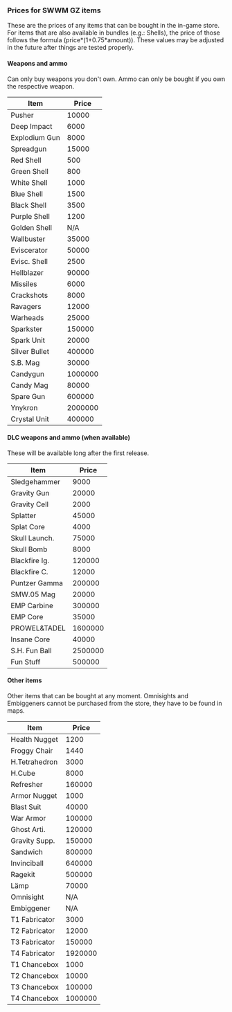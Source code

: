 ### Prices for SWWM GZ items

These are the prices of any items that can be bought in the in-game store.
For items that are also available in bundles (e.g.: Shells), the price of
those follows the formula (price*(1+0.75*amount)).
These values may be adjusted in the future after things are tested properly.

#### Weapons and ammo

Can only buy weapons you don't own. Ammo can only be bought if you own the
respective weapon.

  Item          | Price
  ------------- | -----
  Pusher	| 10000
  Deep Impact	| 6000
  Explodium Gun	| 8000
  Spreadgun	| 15000
   Red Shell	| 500
   Green Shell	| 800
   White Shell	| 1000
   Blue Shell	| 1500
   Black Shell	| 3500
   Purple Shell	| 1200
   Golden Shell | N/A
  Wallbuster	| 35000
  Eviscerator	| 50000
   Evisc. Shell	| 2500
  Hellblazer	| 90000
   Missiles	| 6000
   Crackshots	| 8000
   Ravagers	| 12000
   Warheads	| 25000
  Sparkster	| 150000
   Spark Unit	| 20000
  Silver Bullet	| 400000
   S.B. Mag	| 30000
  Candygun	| 1000000
   Candy Mag	| 80000
   Spare Gun	| 600000
  Ynykron	| 2000000
   Crystal Unit	| 400000

#### DLC weapons and ammo (when available)

These will be available long after the first release.

  Item          | Price
  ------------- | -----
  Sledgehammer	| 9000
  Gravity Gun	| 20000
   Gravity Cell	| 2000
  Splatter	| 45000
   Splat Core	| 4000
  Skull Launch.	| 75000
   Skull Bomb	| 8000
  Blackfire Ig.	| 120000
   Blackfire C.	| 12000
  Puntzer Gamma	| 200000
   SMW.05 Mag	| 20000
  EMP Carbine	| 300000
   EMP Core	| 35000
  PROWEL&TADEL	| 1600000
   Insane Core	| 40000
  S.H. Fun Ball	| 2500000
   Fun Stuff	| 500000

#### Other items

Other items that can be bought at any moment. Omnisights and Embiggeners cannot
be purchased from the store, they have to be found in maps.

  Item          | Price
  ------------- | -----
  Health Nugget	| 1200
  Froggy Chair	| 1440
  H.Tetrahedron	| 3000
  H.Cube	| 8000
  Refresher	| 160000
  Armor Nugget	| 1000
  Blast Suit	| 40000
  War Armor	| 100000
  Ghost Arti.	| 120000
  Gravity Supp.	| 150000
  Sandwich	| 800000
  Invinciball	| 640000
  Ragekit	| 500000
  Lämp		| 70000
  Omnisight	| N/A
  Embiggener	| N/A
  T1 Fabricator	| 3000
  T2 Fabricator	| 12000
  T3 Fabricator	| 150000
  T4 Fabricator	| 1920000
  T1 Chancebox	| 1000
  T2 Chancebox	| 10000
  T3 Chancebox	| 100000
  T4 Chancebox	| 1000000
